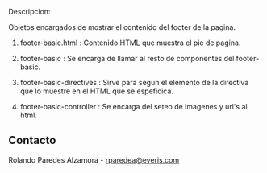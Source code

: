 Descripcion:

Objetos encargados de mostrar el contenido del footer de la pagina.

1) footer-basic.html : Contenido HTML que muestra el pie de pagina.

2) footer-basic      : Se encarga de llamar al resto de componentes del footer-basic.

3) footer-basic-directives : Sirve para segun el elemento de la directiva que lo muestre en el HTML que se espeficica.

4) footer-basic-controller : Se encarga del seteo de imagenes y url's al html.

Contacto
----------
Rolando Paredes Alzamora - rparedea@everis.com